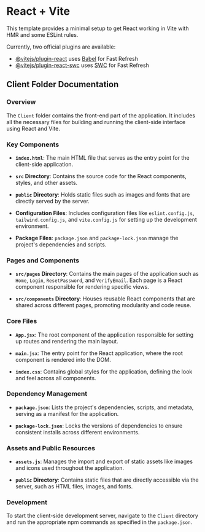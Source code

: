 # React + Vite

This template provides a minimal setup to get React working in Vite with HMR and some ESLint rules.

Currently, two official plugins are available:

- [@vitejs/plugin-react](https://github.com/vitejs/vite-plugin-react/blob/main/packages/plugin-react/README.md) uses [Babel](https://babeljs.io/) for Fast Refresh
- [@vitejs/plugin-react-swc](https://github.com/vitejs/vite-plugin-react-swc) uses [SWC](https://swc.rs/) for Fast Refresh

## Client Folder Documentation

### Overview
The `Client` folder contains the front-end part of the application. It includes all the necessary files for building and running the client-side interface using React and Vite.

### Key Components

- **`index.html`**: The main HTML file that serves as the entry point for the client-side application.

- **`src` Directory**: Contains the source code for the React components, styles, and other assets.

- **`public` Directory**: Holds static files such as images and fonts that are directly served by the server.

- **Configuration Files**: Includes configuration files like `eslint.config.js`, `tailwind.config.js`, and `vite.config.js` for setting up the development environment.

- **Package Files**: `package.json` and `package-lock.json` manage the project's dependencies and scripts.

### Pages and Components

- **`src/pages` Directory**: Contains the main pages of the application such as `Home`, `Login`, `ResetPassword`, and `VerifyEmail`. Each page is a React component responsible for rendering specific views.

- **`src/components` Directory**: Houses reusable React components that are shared across different pages, promoting modularity and code reuse.

### Core Files

- **`App.jsx`**: The root component of the application responsible for setting up routes and rendering the main layout.

- **`main.jsx`**: The entry point for the React application, where the root component is rendered into the DOM.

- **`index.css`**: Contains global styles for the application, defining the look and feel across all components.

### Dependency Management

- **`package.json`**: Lists the project's dependencies, scripts, and metadata, serving as a manifest for the application.

- **`package-lock.json`**: Locks the versions of dependencies to ensure consistent installs across different environments.

### Assets and Public Resources

- **`assets.js`**: Manages the import and export of static assets like images and icons used throughout the application.

- **`public` Directory**: Contains static files that are directly accessible via the server, such as HTML files, images, and fonts.

### Development
To start the client-side development server, navigate to the `Client` directory and run the appropriate npm commands as specified in the `package.json`.

